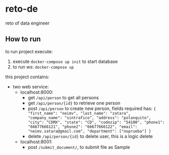 # reto-de
reto of data engineer


## How to run

to run project execute:

1. execute `docker-compose up init` to start database
2. to run ws: `docker-compose up`

this project contains:

- two web service:
    - localhost:8000:
        - get `/api/person` to get all persons
        - get `/api/person/{id}` to retrieve one person
        - post `/api/person` to create new person, fields required has: ```
        {
            "first_name": "neimv",
            "last_name": "zatara",
            "company_name": "sintrafico",
            "address": "polanquito",
            "city": "CDMX",
            "state": "CD",
            "codezip": "54100",
            "phone1": "66677666121",
            "phone2": "66677666122",
            "email": "neimv.zatara@gmail.com",
            "department": ["noprueba"]
        } ```
        - delete `/api/person/{id}` to delete user, this is a logic delete
    - localhost:8001:
        - post `/submit_document/`, to submit file as Sample
